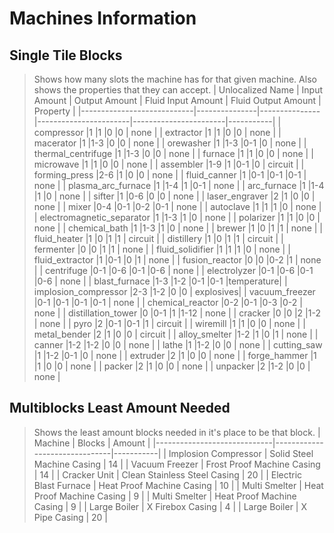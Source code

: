 # Machines Information

## Single Tile Blocks
> Shows how many slots the machine has for that given machine. Also shows the properties that they can accept.
> | Unlocalized Name           | Input Amount  | Output Amount | Fluid Input Amount    | Fluid Output Amount   | Property  |
> |----------------------------|---------------|---------------|-----------------------|-----------------------|-----------|
> | compressor                 |1              |1              |0                      |0                      | none      |
> | extractor                  |1              |1              |0                      |0                      | none      |
> | macerator                  |1              |1-3            |0                      |0                      | none      |
> | orewasher                  |1              |1-3            |0-1                    |0                      | none      |
> | thermal_centrifuge         |1              |1-3            |0                      |0                      | none      |
> | furnace                    |1              |1              |0                      |0                      | none      |
> | microwave                  |1              |1              |0                      |0                      | none      |
> | assembler                  |1-9            |1              |0-1                    |0                      | circuit   |
> | forming_press              |2-6            |1              |0                      |0                      | none      |
> | fluid_canner               |1              |0-1            |0-1                    |0-1                    | none      |
> | plasma_arc_furnace         |1              |1-4            |1                      |0-1                    | none      |
> | arc_furnace                |1              |1-4            |1                      |0                      | none      |
> | sifter                     |1              |0-6            |0                      |0                      | none      |
> | laser_engraver             |2              |1              |0                      |0                      | none      |
> | mixer                      |0-4            |0-1            |0-2                    |0-1                    | none      |
> | autoclave                  |1              |1              |1                      |0                      | none      |
> | electromagnetic_separator  |1              |1-3            |1                      |0                      | none      |
> | polarizer                  |1              |1              |0                      |0                      | none      |
> | chemical_bath              |1              |1-3            |1                      |0                      | none      |
> | brewer                     |1              |0              |1                      |1                      | none      |
> | fluid_heater               |1              |0              |1                      |1                      | circuit   |
> | distillery                 |1              |0              |1                      |1                      | circuit   |
> | fermenter                  |0              |0              |1                      |1                      | none      |
> | fluid_solidifier           |1              |1              |1                      |0                      | none      |
> | fluid_extractor            |1              |0-1            |0                      |1                      | none      |
> | fusion_reactor             |0              |0              |0-2                    |1                      | none      |
> | centrifuge                 |0-1            |0-6            |0-1                    |0-6                    | none      |
> | electrolyzer               |0-1            |0-6            |0-1                    |0-6                    | none      |
> | blast_furnace              |1-3            |1-2            |0-1                    |0-1                    |temperature|
> | implosion_compressor       |2-3            |1-2            |0                      |0                      | explosives|
> | vacuum_freezer             |0-1            |0-1            |0-1                    |0-1                    | none      |
> | chemical_reactor           |0-2            |0-1            |0-3                    |0-2                    | none      |
> | distillation_tower         |0              |0-1            |1                      |1-12                   | none      |
> | cracker                    |0              |0              |2                      |1-2                    | none      |
> | pyro                       |2              |0-1            |0-1                    |1                      | circuit   |
> | wiremill                   |1              |1              |0                      |0                      | none      |
> | metal_bender               |2              |1              |0                      |0                      | circuit   |
> | alloy_smelter              |1-2            |1              |0                      |1                      | none      |
> | canner                     |1-2            |1-2            |0                      |0                      | none      |
> | lathe                      |1              |1-2            |0                      |0                      | none      |
> | cutting_saw                |1              |1-2            |0-1                    |0                      | none      |
> | extruder                   |2              |1              |0                      |0                      | none      |
> | forge_hammer               |1              |1              |0                      |0                      | none      |
> | packer                     |2              |1              |0                      |0                      | none      |
> | unpacker                   |2              |1-2            |0                      |0                      | none      |

## Multiblocks Least Amount Needed
> Shows the least amount blocks needed in it's place to be that block.
> | Machine                     | Blocks                        | Amount    |
> |-----------------------------|-------------------------------|-----------|
> | Implosion Compressor        | Solid Steel Machine Casing    | 14        |
> | Vacuum Freezer              | Frost Proof Machine Casing    | 14        |
> | Cracker Unit                | Clean Stainless Steel Casing  | 20        |
> | Electric Blast Furnace      | Heat Proof Machine Casing     | 10        |
> | Multi Smelter               | Heat Proof Machine Casing     | 9         |
> | Multi Smelter               | Heat Proof Machine Casing     | 9         |
> | Large Boiler                | X Firebox Casing              | 4         |
> | Large Boiler                | X Pipe Casing                 | 20        |
